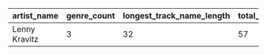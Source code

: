 | artist_name   | genre_count | longest_track_name_length | total_tracks | most_popular_track |
| ------------- | ----------- | ------------------------- | ------------ | ------------------ |
| Lenny Kravitz | 3           | 32                        | 57           | Mr. Cab Driver     |
